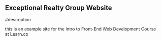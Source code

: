 Exceptional Realty Group Website
---

#description

this is an example site for the Intro to Front-End Web Development Course at Learn.co